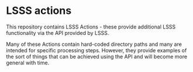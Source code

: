 # LSSS actions
 
This repository contains LSSS Actions - these provide additional LSSS functionality via the API provided by LSSS.

Many of these Actions contain hard-coded directory paths and many are intended for specific processing steps. However, they provide examples of the sort of things that can be achieved using the API and will become more general with time.


